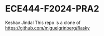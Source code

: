 # ECE444-F2024-PRA2
Keshav Jindal 
This repo is a clone of https://github.com/miguelgrinberg/flasky
